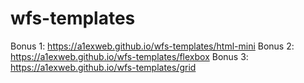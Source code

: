 # wfs-templates
Bonus 1: https://a1exweb.github.io/wfs-templates/html-mini
Bonus 2: https://a1exweb.github.io/wfs-templates/flexbox
Bonus 3: https://a1exweb.github.io/wfs-templates/grid
